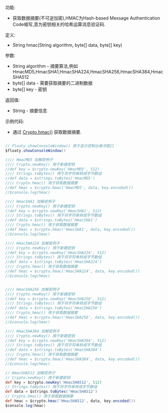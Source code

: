 功能:

+ 获取数据摘要(不可逆加密),HMAC为Hash-based Message Authentication Code缩写,意为密钥相关的哈希运算消息验证码.

定义:

+ String hmac(String algorithm, byte[] data, byte[] key)

参数:

+ String algorithm - 摘要算法,例如 HmacMD5,HmacSHA1,HmacSHA224,HmacSHA256,HmacSHA384,HmacSHA512
+ byte[] data - 需要获取摘要的二进制数据
+ byte[] key - 密钥

返回值:

+ String - 摘要信息

示例代码:

+ 通过 [Crypto.hmac()](/API/Crypto/Crypto/README.md?id=hmac) 获取数据摘要.

```groovy

// Floaty.showConsoleWindow() 用于显示控制台悬浮窗口
$floaty.showConsoleWindow()

//// HmacMD5 加解密例子
//// Crypto.newKey() 用于新建密钥
//def key = $crypto.newKey('HmacMD5', 512)
//// Strings.toBytes() 用于将字符串转成字节数组
//def data = $strings.toBytes('HmacMD5')
//// Crypto.hmac() 用于获取数据摘要
//def hmac = $crypto.hmac('HmacMD5', data, key.encoded())
//$console.log(hmac)

//// HmacSHA1 加解密例子
//// Crypto.newKey() 用于新建密钥
//def key = $crypto.newKey('HmacSHA1', 512)
//// Strings.toBytes() 用于将字符串转成字节数组
//def data = $strings.toBytes('HmacSHA1')
//// Crypto.hmac() 用于获取数据摘要
//def hmac = $crypto.hmac('HmacSHA1', data, key.encoded())
//$console.log(hmac)

//// HmacSHA224 加解密例子
//// Crypto.newKey() 用于新建密钥
//def key = $crypto.newKey('HmacSHA224', 512)
//// Strings.toBytes() 用于将字符串转成字节数组
//def data = $strings.toBytes('HmacSHA224')
//// Crypto.hmac() 用于获取数据摘要
//def hmac = $crypto.hmac('HmacSHA224', data, key.encoded())
//$console.log(hmac)


//// HmacSHA256 加解密例子
//// Crypto.newKey() 用于新建密钥
//def key = $crypto.newKey('HmacSHA256', 512)
//// Strings.toBytes() 用于将字符串转成字节数组
//def data = $strings.toBytes('HmacSHA256')
//// Crypto.hmac() 用于获取数据摘要
//def hmac = $crypto.hmac('HmacSHA256', data, key.encoded())
//$console.log(hmac)

//// HmacSHA384 加解密例子
//// Crypto.newKey() 用于新建密钥
//def key = $crypto.newKey('HmacSHA384', 512)
//// Strings.toBytes() 用于将字符串转成字节数组
//def data = $strings.toBytes('HmacSHA384')
//// Crypto.hmac() 用于获取数据摘要
//def hmac = $crypto.hmac('HmacSHA384', data, key.encoded())
//$console.log(hmac)

// HmacSHA512 加解密例子
// Crypto.newKey() 用于新建密钥
def key = $crypto.newKey('HmacSHA512', 512)
// Strings.toBytes() 用于将字符串转成字节数组
def data = $strings.toBytes('HmacSHA512')
// Crypto.hmac() 用于获取数据摘要
def hmac = $crypto.hmac('HmacSHA512', data, key.encoded())
$console.log(hmac)

```